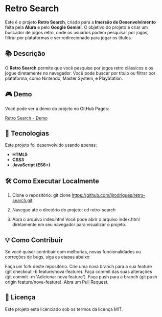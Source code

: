 # Retro Search

Este é o projeto **Retro Search**, criado para a **Imersão de Desenvolvimento** feita pela **Alura** e pelo **Google Gemini**. O objetivo do projeto é criar um buscador de jogos retro, onde os usuários podem pesquisar por jogos, filtrar por plataformas e ser redirecionado para jogar os títulos.

## 📚 Descrição
O **Retro Search** permite que você pesquise por jogos retro clássicos e os jogue diretamente no navegador. Você pode buscar por título ou filtrar por plataforma, como Nintendo, Master System, e PlayStation.
  
## 🎮 Demo
Você pode ver a demo do projeto no GitHub Pages:

[Retro Search - Demo](https://ijrodrigues.github.io/retro-search/)

## 🚀 Tecnologias
Este projeto foi desenvolvido usando apenas:
- **HTML5**
- **CSS3**
- **JavaScript (ES6+)**

## 🛠️ Como Executar Localmente

1. Clone o repositório:
   git clone https://github.com/ijrodrigues/retro-search.git

2. Navegue até o diretório do projeto:
   cd retro-search

3. Abra o arquivo index.html
  Você pode abrir o arquivo index.html diretamente em seu navegador para visualizar o projeto.

## 💡 Como Contribuir
Se você quiser contribuir com melhorias, novas funcionalidades ou correções de bugs, siga as etapas abaixo:

Faça um fork deste repositório.
Crie uma nova branch para a sua feature (git checkout -b feature/nova-feature).
Faça commit das suas alterações (git commit -m 'Adicionar nova feature').
Faça push para a branch (git push origin feature/nova-feature).
Abra um Pull Request.


## 📜 Licença
Este projeto está licenciado sob os termos da licença MIT.
